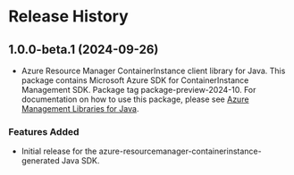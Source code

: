 # Release History

## 1.0.0-beta.1 (2024-09-26)

- Azure Resource Manager ContainerInstance client library for Java. This package contains Microsoft Azure SDK for ContainerInstance Management SDK.  Package tag package-preview-2024-10. For documentation on how to use this package, please see [Azure Management Libraries for Java](https://aka.ms/azsdk/java/mgmt).
### Features Added

- Initial release for the azure-resourcemanager-containerinstance-generated Java SDK.
